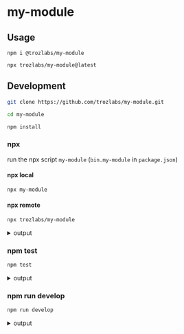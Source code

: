# my-module

## Usage

```
npm i @trozlabs/my-module
```

```
npx trozlabs/my-module@latest
```

## Development

```bash
git clone https://github.com/trozlabs/my-module.git

cd my-module

npm install
```

### npx

run the npx script `my-module` (`bin.my-module` in `package.json`)

#### npx local
```bash
npx my-module
```

#### npx remote
```bash
npx trozlabs/my-module
```

<details><summary>output</summary>

```
running: /Users/trozdol/Development/my-module/bin/index.js version: 0.0.1
```
</details>

### npm test

```bash
npm test
```

<details><summary>output</summary>

```
> my-module@0.0.1 test
> node ./test


############################################
# myModule.version: 0.0.1
############################################
```

</details>

### npm run develop

```bash
npm run develop
```

<details><summary>output</summary>

```bash
> my-module@0.0.1 develop
> nodemon ./test

[nodemon] 3.0.1
[nodemon] to restart at any time, enter `rs`
[nodemon] watching path(s): *.*
[nodemon] watching extensions: js,mjs,cjs,json
[nodemon] starting `node ./test`

############################################
# myModule.version: 0.0.1
############################################

[nodemon] clean exit - waiting for changes before restart
```

</details>